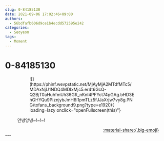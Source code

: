 ```yaml
---
slug: 0-84185130
date: 2021-09-06 17:02:46+09:00
authors:
  - 56bdfafb606d9ce1b4ecdd572595e242
categories:
  - Seoyeon
tags:
  - Moment
---
```


# 0-84185130

<div class="post-container" markdown="1">
<div class="content-container md-sidebar__scrollwrap" markdown="1">


<figure markdown="1">
<figure markdown="1">
![](https://phinf.wevpstatic.net/MjAyMjA2MTdfMTc5/MDAxNjU1NDQ4MDIxMjc5.er4t6GcQ-Q2BjT0aHuhfmUh36GR_nKnl4PFYct74pGAg.bHD3EhGHYQu9PiznjybJmH8i1pmTLz5fJJaXrjw7vy8g.PNG/tofans_background9.png?type=e1920){ loading=lazy onclick="openFullscreen(this)"}
</figure>
<figcaption>안녕앙녕~!~!~!</figcaption>
</figure>


</div>
</div>

<div style="text-align: right;" markdown="1">
<a href="https://weverse.io/fromis9/moment/56bdfafb606d9ce1b4ecdd572595e242/post/0-84185130" style="text-align: right;">:material-share:{.big-emoji}</a>
</div>
---
